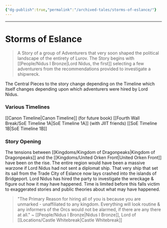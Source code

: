 ```yaml
---
{"dg-publish":true,"permalink":"/archived-tales/storms-of-eslance/"}
---
```



---
# Storms of Eslance
> A Story of a group of Adventurers that very soon shaped the political landscape of the entirety of Lurov. The Story begins with [[People/Nidus I Bronze\|Lord Nidus, the first]] selecting a few adventurers from the recommendations provided to investigate a shipwreck.

The Central Pieces to the story change depending on the Timeline which itself changes depending upon which adventurers were hired by Lord Nidus.

### Various Timelines
[[Canon Timeline\|Canon Timeline]] (for future book)
[[Fourth Wall Break/SoE Timeline 1A\|SoE Timeline 1A]] (with JIIT friends)
[[SoE Timeline 1B\|SoE Timeline 1B]] 

### Story Opening
The tensions between [[Kingdoms/Kingdom of Dragonpeaks\|Kingdom of Dragonpeaks]] and the [[Kingdoms/United Orken Front\|United Orken Front]] have been on the rise. The entire region would have been a massive warzone if Lord Nidus had not sent a diplomat ship. 
That very ship that set its sail from the Trade City of Eslance now lays crashed into the islands of Bridgeport. 
Lord Nidus has hired the party to investigate the wreckage & figure out how it may have happened. Time is limited before this falls victim to exaggerated stories and public theories about what may have happened.

> "The Primary Reason for hiring all of you is because you are unmarked - unaffiliated to any kingdom. Everything will look routine & any informers of the Orcs would not be alarmed, if there are any there at all."
> ~ [[People/Nidus I Bronze\|Nidus I Bronze]], Lord of [[Locations/Castle Whitebreak\|Castle Whitebreak]]